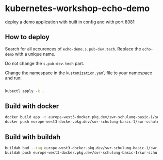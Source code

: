 # kubernetes-workshop-echo-demo

deploy a demo application with built in config and with port 8081

## How to deploy

Search for all occurences of `echo-demo.s.pub-dev.tech`. Replace the `echo-demo` with a unique name.

Do not change the `s.pub-dev.tech` part.

Change the namespace in the `kustomization.yaml` file to your namespace and run:

```bash

kubectl apply -k .

```

## Build with docker

```bash
docker build app -t europe-west3-docker.pkg.dev/swr-schulung-basic-1/swr-schulung-basic-1/echo-demo:latest
docker push europe-west3-docker.pkg.dev/swr-schulung-basic-1/swr-schulung-basic-1/echo-demo:latest
```

## Build with buildah

```bash
buildah bud --tag europe-west3-docker.pkg.dev/swr-schulung-basic-1/swr-schulung-basic-1/echo-demo:latest
buildah push europe-west3-docker.pkg.dev/swr-schulung-basic-1/swr-schulung-basic-1/echo-demo:latest
```
